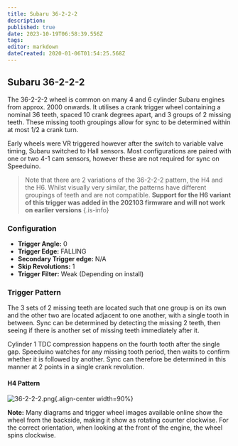```yaml
---
title: Subaru 36-2-2-2
description: 
published: true
date: 2023-10-19T06:58:39.556Z
tags: 
editor: markdown
dateCreated: 2020-01-06T01:54:25.568Z
---
```


## Subaru 36-2-2-2

The 36-2-2-2 wheel is common on many 4 and 6 cylinder Subaru engines from approx. 2000 onwards. It utilises a crank trigger wheel containing a nominal 36 teeth, spaced 10 crank degrees apart, and 3 groups of 2 missing teeth. These missing tooth groupings allow for sync to be determined within at most 1/2 a crank turn.

Early wheels were VR triggered however after the switch to variable valve timing, Subaru switched to Hall sensors. Most configurations are paired with one or two 4-1 cam sensors, however these are not required for sync on Speeduino.

> Note that there are 2 variations of the 36-2-2-2 pattern, the H4 and the H6. Whilst visually very similar, the patterns have different groupings of teeth and are not compatible. **Support for the H6 variant of this trigger was added in the 202103 firmware and will not work on earlier versions**
{.is-info}

### Configuration

- **Trigger Angle:** 0
- **Trigger Edge:** FALLING
- **Secondary Trigger edge:** N/A
- **Skip Revolutions:** 1
- **Trigger Filter:** Weak (Depending on install)



### Trigger Pattern
The 3 sets of 2 missing teeth are located such that one group is on its own and the other two are located adjacent to one another, with a single tooth in between. Sync can be determined by detecting the missing 2 teeth, then seeing if there is another set of missing teeth immediately after it.

Cylinder 1 TDC compression happens on the fourth tooth after the single gap. Speeduino watches for any missing tooth period, then waits to confirm whether it is followed by another. Sync can therefore be determined in this manner at 2 points in a single crank revolution.

#### H4 Pattern

![36-2-2-2.png](/img/decoders/36-2-2-2.png){.align-center width=90%}

**Note:** Many diagrams and trigger wheel images available online show the wheel from the backside, making it show as rotating counter clockwise. For the correct orientation, when looking at the front of the engine, the wheel spins clockwise.